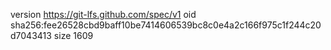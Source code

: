 version https://git-lfs.github.com/spec/v1
oid sha256:fee26528cbd9baff10be7414606539bc8c0e4a2c166f975c1f244c20d7043413
size 1609
